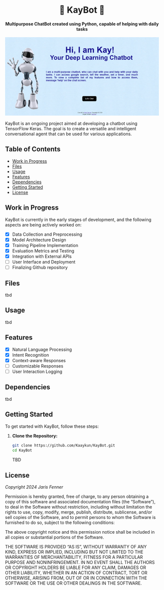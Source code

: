 # <div align="center">🤖 KayBot 🤖</div>

#### <div align='center'> Multipurpose ChatBot created using Python, capable of helping with daily tasks </div>

![KayBot Logo](data/kaybot.png)

KayBot is an ongoing project aimed at developing a chatbot using TensorFlow Keras. The goal is to create a versatile and intelligent conversational agent that can be used for various applications.

## Table of Contents
- [Work in Progress](#work-in-progress)
- [Files](#files)
- [Usage](#usage)
- [Features](#features)
- [Dependencies](#dependencies)
- [Getting Started](#getting-started)
- [License](#license)

## Work in Progress
KayBot is currently in the early stages of development, and the following aspects are being actively worked on:
- [x] Data Collection and Preprocessing
- [x] Model Architecture Design
- [x] Training Pipeline Implementation
- [x] Evaluation Metrics and Testing
- [x] Integration with External APIs
- [ ] User Interface and Deployment
- [ ] Finalizing Github repository

## Files
tbd

## Usage
tbd

## Features
- [x] Natural Language Processing
- [x] Intent Recognition
- [x] Context-aware Responses
- [ ] Customizable Responses
- [ ] User Interaction Logging

## Dependencies
tbd

## Getting Started
To get started with KayBot, follow these steps:

1. **Clone the Repository:**
   ```bash
   git clone https://github.com/Kaaykun/KayBot.git
   cd KayBot
   ```
   TBD

## License
*Copyright 2024 Jaris Fenner*

Permission is hereby granted, free of charge, to any person obtaining a copy of this software and associated documentation files (the “Software”), to deal in the Software without restriction, including without limitation the rights to use, copy, modify, merge, publish, distribute, sublicense, and/or sell copies of the Software, and to permit persons to whom the Software is furnished to do so, subject to the following conditions:

The above copyright notice and this permission notice shall be included in all copies or substantial portions of the Software.

THE SOFTWARE IS PROVIDED “AS IS”, WITHOUT WARRANTY OF ANY KIND, EXPRESS OR IMPLIED, INCLUDING BUT NOT LIMITED TO THE WARRANTIES OF MERCHANTABILITY, FITNESS FOR A PARTICULAR PURPOSE AND NONINFRINGEMENT. IN NO EVENT SHALL THE AUTHORS OR COPYRIGHT HOLDERS BE LIABLE FOR ANY CLAIM, DAMAGES OR OTHER LIABILITY, WHETHER IN AN ACTION OF CONTRACT, TORT OR OTHERWISE, ARISING FROM, OUT OF OR IN CONNECTION WITH THE SOFTWARE OR THE USE OR OTHER DEALINGS IN THE SOFTWARE.
